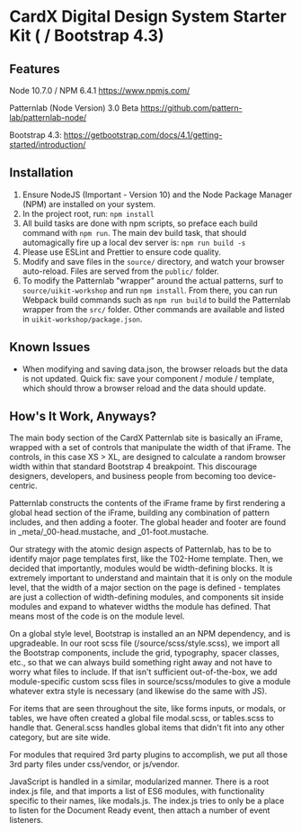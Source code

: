 # CardX Digital Design System Starter Kit ( / Bootstrap 4.3)

## Features

Node 10.7.0 / NPM 6.4.1
https://www.npmjs.com/

Patternlab (Node Version) 3.0 Beta
https://github.com/pattern-lab/patternlab-node/

Bootstrap 4.3:
https://getbootstrap.com/docs/4.1/getting-started/introduction/

## Installation

1. Ensure NodeJS (Important - Version 10) and the Node Package Manager (NPM) are installed on your system.
2. In the project root, run:
   `npm install`
3. All build tasks are done with npm scripts, so preface each build command with `npm run`. The main dev build task, that should automagically fire up a local dev server is:
   `npm run build -s`
4. Please use ESLint and Prettier to ensure code quality.
5. Modify and save files in the `source/` directory, and watch your browser auto-reload. Files are served from the `public/` folder.
6. To modify the Patternlab "wrapper" around the actual patterns, surf to `source/uikit-workshop` and run `npm install`. From there, you can run Webpack build commands such as `npm run build` to build the Patternlab wrapper from the `src/` folder. Other commands are available and listed in `uikit-workshop/package.json`.

## Known Issues

- When modifying and saving data.json, the browser reloads but the data is not updated. Quick fix: save your component / module / template, which should throw a browser reload and the data should update.

## How's It Work, Anyways?

The main body section of the CardX Patternlab site is basically an iFrame, wrapped with a set of controls that manipulate the width of that iFrame. The controls, in this case XS > XL, are designed to calculate a random browser width within that standard Bootstrap 4 breakpoint. This discourage designers, developers, and business people from becoming too device-centric.

Patternlab constructs the contents of the iFrame frame by first rendering a global head section of the iFrame, building any combination of pattern includes, and then adding a footer. The global header and footer are found in \_meta/\_00-head.mustache, and \_01-foot.mustache.

Our strategy with the atomic design aspects of Patternlab, has to be to identify major page templates first, like the T02-Home template. Then, we decided that importantly, modules would be width-defining blocks. It is extremely important to understand and maintain that it is only on the module level, that the width of a major section on the page is defined - templates are just a collection of width-defining modules, and components sit inside modules and expand to whatever widths the module has defined. That means most of the code is on the module level.

On a global style level, Bootstrap is installed an an NPM dependency, and is upgradeable. In our root scss file (/source/scss/style.scss), we import all the Bootstrap components, include the grid, typography, spacer classes, etc., so that we can always build something right away and not have to worry what files to include. If that isn't sufficient out-of-the-box, we add module-specific custom scss files in source/scss/modules to give a module whatever extra style is necessary (and likewise do the same with JS).

For items that are seen throughout the site, like forms inputs, or modals, or tables, we have often created a global file modal.scss, or tables.scss to handle that. General.scss handles global items that didn't fit into any other category, but are site wide.

For modules that required 3rd party plugins to accomplish, we put all those 3rd party files under css/vendor, or js/vendor.

JavaScript is handled in a similar, modularized manner. There is a root index.js file, and that imports a list of ES6 modules, with functionality specific to their names, like modals.js. The index.js tries to only be a place to listen for the Document Ready event, then attach a number of event listeners.

